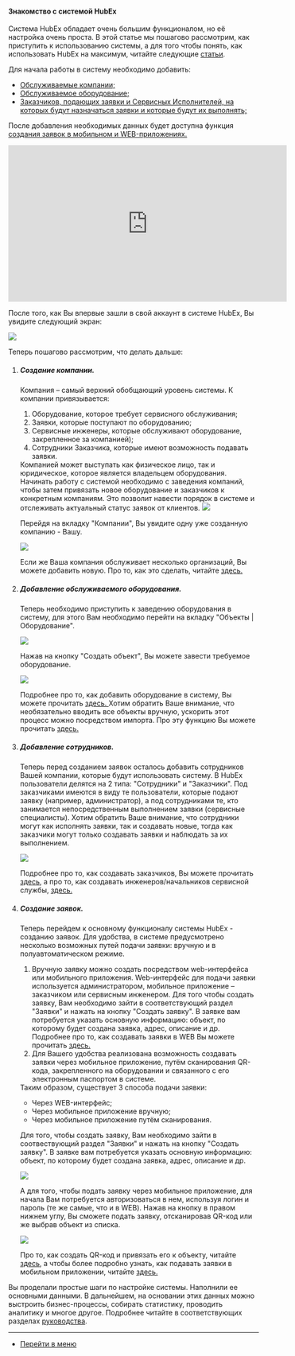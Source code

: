 #### Знакомство с системой HubEx
Система HubEx обладает очень большим функционалом, но её настройка очень проста.
В этой статье мы пошагово рассмотрим, как приступить к использованию системы, а для того чтобы понять, как использовать HubEx на максимум, читайте следующие [статьи](https://wiki.hubex.ru/).

Для начала работы в систему необходимо добавить:
<html>
<meta charset="utf-8">
<title>Быстрый переход внутри документа</title>
<ul>
     <li><a href="#addcompanies">Обслуживаемые компании;</a></li>
     <li><a href="#addobjects">Обслуживаемое оборудование;</a></li>
     <li><a href="#addusers">Заказчиков, подающих заявки и Сервисных Исполнителей, на которых будут назначаться заявки и которые будут их выполнять;</a></li>    
</ul>
</html>

После добавления необходимых данных будет доступна функция <a href="#ticketcreation"> создания заявок в мобильном и WEB-приложениях.</a>

<html>
<body>

<iframe width="560" height="315" src="https://www.youtube.com/embed/BJU4AUR2nOU" frameborder="0" allow="accelerometer; autoplay; encrypted-media; gyroscope; picture-in-picture" allowfullscreen></iframe>

<p> После того, как Вы впервые зашли в свой аккаунт в системе HubEx, Вы увидите следующий экран:</p>

<img src="/attachments/images/FAQ/USER/HubExStepByStep/stepbystep1.png"/>

<p>Теперь пошагово рассмотрим, что делать дальше:</p>
<ol type="1">
 <li><h5 id="addcompanies">Создание компании.</h5></li>
 Компания – самый верхний обобщающий уровень системы. К компании привязывается:
 <ol>
 <li> Оборудование, которое требует сервисного обслуживания;</li>
 <li> Заявки, которые поступают по оборудованию;</li>
 <li> Сервисные инженеры, которые обслуживают оборудование, закрепленное за компанией);</li>
 <li> Сотрудники Заказчика, которые имеют возможность подавать заявки.</li>
</ol>
 Компанией может выступать как физическое лицо, так и юридическое, которое является владельцем оборудования. Начинать работу с системой необходимо с заведения компаний, чтобы затем привязать новое оборудование и заказчиков к конкретным компаниям. Это позволит навести порядок в системе и отслеживать актуальный статус заявок от клиентов.

<img src="/attachments/images/FAQ/USER/HubExStepByStep/stepbystep2.png"/>

<p>Перейдя на вкладку "Компании", Вы увидите одну уже созданную компанию - Вашу.</p>

<img src="/attachments/images/FAQ/USER/HubExStepByStep/stepbystep3.png"/>

<p>Если же Ваша компания обслуживает несколько организаций, Вы можете добавить новую. Про то, как это сделать, читайте  <a href="https://wiki.hubex.ru/docs/FAQ/RU/user/CreatingCompany.html"> здесь. </a></p>

<li><h5 id="addobjects">Добавление обслуживаемого оборудования.</h5></li>
<p> Теперь необходимо приступить к заведению оборудования в систему, для этого Вам необходимо перейти на вкладку "Объекты | Оборудование".</p>

<img src="/attachments/images/FAQ/USER/HubExStepByStep/stepbystep4.png"/>

<p>Нажав на кнопку "Создать объект", Вы можете завести требуемое оборудование.</p>

<img src="/attachments/images/FAQ/USER/HubExStepByStep/stepbystep5.png"/>

<p>Подробнее про то, как добавить оборудование в систему, Вы можете прочитать <a href="https://wiki.hubex.ru/docs/FAQ/RU/user/CreatingObjects.html"> здесь. </a>Хотим обратить Ваше внимание, что необязательно вводить все объекты вручную, ускорить этот процесс можно посредством импорта. Про эту функцию Вы можете прочитать <a href="https://wiki.hubex.ru/docs/FAQ/RU/user/Import.html#objects"> здесь. </a> </p>

<li><h5 id="addusers">Добавление сотрудников.</h5></li>
<p>Теперь перед созданием заявок осталось добавить сотрудников Вашей компании, которые будут использовать систему. В HubEx пользователи делятся на 2 типа: "Сотрудники" и "Заказчики". Под заказчиками имеются в виду те пользователи, которые подают заявку (например, администратор), а под сотрудниками те, кто занимается непосредственным выполнением заявки (сервисные специалисты). Хотим обратить Ваше внимание, что  сотрудники могут как исполнять заявки, так и создавать новые, тогда как заказчики могут только создавать заявки и наблюдать за их выполнением.</p>

<img src="/attachments/images/FAQ/USER/HubExStepByStep/stepbystep6.png"/>

<p>Подробнее про то, как создавать заказчиков, Вы можете прочитать <a href="https://wiki.hubex.ru/docs/FAQ/RU/user/CreatingCustomer.html"> здесь</a>, а про то, как создавать инженеров/начальников сервисной службы, <a href="https://wiki.hubex.ru/docs/FAQ/RU/user/CreatingUser.html"> здесь.</a></p>

<li><h5 id="ticketcreation">Создание заявок.</h5></li>
<p> Теперь перейдем к основному функционалу системы HubEx - созданию заявок.
Для удобства, в системе предусмотрено несколько возможных путей подачи заявки: вручную и в полуавтоматическом режиме.</p>
<ol>
<li>Вручную заявку можно создать посредством web-интерфейса или мобильного приложения. Web-интерфейс для подачи заявки используется администратором, мобильное приложение – заказчиком или сервисным инженером.
Для того чтобы создать заявку, Вам необходимо зайти в соответствующий раздел "Заявки" и нажать на кнопку "Создать заявку". В заявке вам потребуется указать основную информацию: объект, по которому будет создана заявка, адрес, описание и др. Подробнее про то, как создавать заявки в WEB Вы можете прочитать <a href="https://wiki.hubex.ru/docs/FAQ/RU/user/CreatingTicket.html#webticket"> здесь.</a>
</li>
<li>Для Вашего удобства реализована возможность создавать заявки через мобильное приложение, путём сканирования QR-кода, закрепленного на оборудовании и связанного с его электронным паспортом в системе.</li>
</ol>
Таким образом, существует 3 способа подачи заявки:
<ul>
  <li> Через WEB-интерфейс;</li>
  <li> Через мобильное приложение вручную;</li>
  <li> Через мобильное приложение путём сканирования.</li>
</ul>                


<p>Для того, чтобы создать заявку, Вам необходимо зайти в соотвествующий раздел "Заявки" и нажать на кнопку "Создать заявку". В заявке вам потребуется указать основную информацию: объект, по которому будет создана заявка, адрес, описание и др.</p>

<img src="/attachments/images/FAQ/USER/HubExStepByStep/stepbystep7.png"/>

 <p>А для того, чтобы подать заявку через мобильное приложение, для начала Вам потребуется авторизоваться в нем, используя логин и пароль (те же самые, что и в WEB). Нажав на кнопку в правом нижнем углу, Вы сможете подать заявку, отсканировав QR-код или же выбрав объект из списка.</p>

 <div>
   <img  style="margin: 0 auto; display: block; max-width: 100%;" src="/attachments/images/FAQ/USER/HubExStepByStep/stepbystep8.jpg" />
 </div>

 <p>Про то, как создать QR-код и привязать его к объекту, читайте <a href="https://wiki.hubex.ru/docs/FAQ/RU/user/CreatingTaskTemplates.html"> здесь</a>, а чтобы более подробно узнать, как подавать заявки в мобильном приложении, читайте  <a href="https://wiki.hubex.ru/docs/FAQ/RU/user/CreatingTicket.html#webticket"> здесь.</a></p>

</ol>
</body>
</html>

Вы проделали простые шаги по настройке системы. Наполнили ее основными данными. В дальнейшем, на основании этих данных можно выстроить бизнес-процессы, собирать статистику, проводить аналитику и многое другое. Подробнее читайте в соответствующих разделах [руководства](https://wiki.hubex.ru/).



___
- [Перейти в меню](http://wiki.hubex.ru)
